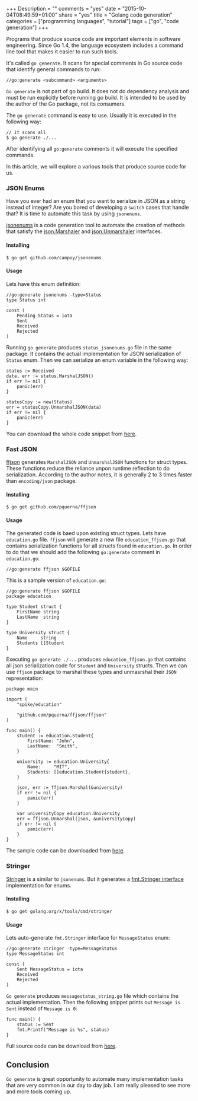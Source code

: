 +++
Description = ""
comments = "yes"
date = "2015-10-04T08:49:59+01:00"
share = "yes"
title = "Golang code generation"
categories = ["programming languages", "tutorial"]
tags = ["go", "code generation"]
+++

Programs that produce source code are important elements in software engineering.
Since Go 1.4, the language ecosystem includes a command line tool that makes
it easier to run such tools.

It's called `go generate`. It scans for special comments in Go
source code that identify general commands to run:

```
//go:generate <subcommand> <arguments>
```

`Go generate` is not part of go build. It does not do dependency analysis and
must be run explicitly before running go build. It is intended to be used by
the author of the Go package, not its consumers.

The `go generate` command is easy to use. Usually it is executed in the following way:

```
// it scans all
$ go generate ./...
```

After identifying all `go:generate` comments it will execute the specified commands.

In this article, we will explore a various tools that produce source code for us.

### JSON Enums

Have you ever had an enum that you want to serialize in JSON as a string instead of integer?
Are you bored of developing a `switch` cases that handle that? It is time to automate this
task by using `jsonenums`.

[jsonenums](http://github.com/campoy/jsonenums) is a code generation tool to automate the creation of methods
that satisfy the [json.Marshaler](https://golang.org/pkg/encoding/json/#Marshaler) and [json.Unmarshaler](https://golang.org/pkg/encoding/json/#Unmarshaler) interfaces.

#### Installing

```
$ go get github.com/campoy/jsonenums
```

#### Usage

Lets have this enum definition:

```
//go:generate jsonenums -type=Status
type Status int

const (
	Pending Status = iota
	Sent
	Received
	Rejected
)
```

Running `go generate` produces `status_jsonenums.go` file in the same package.
It contains the actual implementation for JSON serialization of `Status` enum.
Then we can serialize an enum variable in the following way:

```
status := Received
data, err := status.MarshalJSON()
if err != nil {
	panic(err)
}

statusCopy := new(Status)
err = statusCopy.UnmarshalJSON(data)
if err != nil {
	panic(err)
}
```

You can download the whole code snippet from [here](https://gist.github.com/iamralch/0053bab033a581f7675a).

### Fast JSON

[ffjson](http://github.com/pquerna/ffjson) generates `MarshalJSON` and `UnmarshalJSON` functions for struct types.
These functions reduce the reliance unpon runtime reflection to do serialization.
According to the author notes, it is generally 2 to 3 times faster than
`encoding/json` package.

#### Installing

```
$ go get github.com/pquerna/ffjson
```

#### Usage

The generated code is baed upon existing struct types. Lets have `education.go` file.
`ffjson` will generate a new file `education_ffjson.go` that contains serialization
functions for all structs found in `education.go`. In order to do that we should
add the following `go:generate` comment in `education.go`:

```
//go:generate ffjson $GOFILE
```

This is a sample version of `education.go`:

```
//go:generate ffjson $GOFILE
package education

type Student struct {
	FirstName string
	LastName  string
}

type University struct {
	Name     string
	Students []Student
}
```

Executing `go generate ./...` produces `education_ffjson.go` that contains all
json serialization code for `Student` and `University` structs. Then we can use
`ffjson` package to marshal these types and unmasrshal their `JSON` representation:

```
package main

import (
	"spike/education"

	"github.com/pquerna/ffjson/ffjson"
)

func main() {
	student := education.Student{
		FirstName: "John",
		LastName:  "Smith",
	}

	university := education.University{
		Name:     "MIT",
		Students: []education.Student{student},
	}

	json, err := ffjson.Marshal(&university)
	if err != nil {
		panic(err)
	}

	var universityCopy education.University
	err = ffjson.Unmarshal(json, &universityCopy)
	if err != nil {
		panic(err)
	}
}
```

The sample code can be downloaded from [here](https://gist.github.com/iamralch/053b3bd64612a8677389).

### Stringer

[Stringer](https://godoc.org/golang.org/x/tools/cmd/stringer) is a similar to `jsonenums`.
But it generates a [fmt.Stringer interface](https://golang.org/pkg/fmt/#Stringer) implementation for enums.

#### Installing

```
$ go get golang.org/x/tools/cmd/stringer
```

#### Usage

Lets auto-generate `fmt.Stringer` interface for `MessageStatus` enum:

```
//go:generate stringer -type=MessageStatus
type MessageStatus int

const (
	Sent MessageStatus = iota
	Received
	Rejected
)
```

`Go generate` produces `messagestatus_string.go` file which contains the actual
implementation. Then the following snippet prints out `Message is Sent` instead
of `Message is 0`:

```
func main() {
	status := Sent
	fmt.Printf("Message is %s", status)
}
```

Full source code can be download from [here](https://gist.github.com/iamralch/b5194dfb109626579e77).

## Conclusion

`Go generate` is great opportunity to automate many implementation tasks
that are very common in our day to day job. I am really pleased to see more and
more tools coming up.

